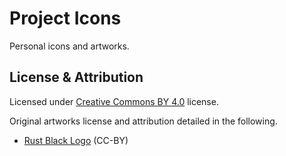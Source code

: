 # Project Icons
Personal icons and artworks.

## License & Attribution
Licensed under [Creative Commons BY
4.0](https://creativecommons.org/licenses/by/4.0/) license.

Original artworks license and attribution detailed in the following.

* [Rust Black Logo](http://rust-lang.org/logos/rust-logo-256x256-blk.png) (CC-BY)
